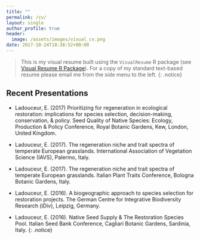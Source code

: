 ```yaml
---
title: ""
permalink: /cv/
layout: single
author_profile: true
header:
  image: /assets/images/visual_cv.png
date: 2017-10-24T18:38:52+00:00
---
```



>This is my visual resume built using the `VisualResume` R package (see [Visual Resume R Package](https://ndphillips.github.io/VisualResume.html)). For a copy of my standard text-based resume please email me from the side menu to the left.
{: .notice}


## Recent Presentations
* Ladouceur, E. (2017) Prioritizing for regeneration in ecological restoration: implications for species selection, decision-making, conservation, & policy. Seed Quality of Native Species: Ecology, Production & Policy Conference, Royal Botanic Gardens, Kew, London, United Kingdom.

* Ladouceur, E. (2017). The regeneration niche and trait spectra of temperate European grasslands. International Association of Vegetation Science (IAVS), Palermo, Italy.

* Ladouceur, E. (2017). The regeneration niche and trait spectra of temperate European grasslands. Italian Plant Traits Conference, Bologna Botanic Gardens, Italy.

* Ladouceur, E. (2016). A biogeographic approach to species selection for restoration projects. The German Centre for Integrative Biodiversity Research (iDiv), Leipzig, Germany.

* Ladouceur, E. (2016). Native Seed Supply & The Restoration Species Pool. Italian Seed Bank Conference, Cagliari Botanic Gardens, Sardinia, Italy.
{: .notice}
